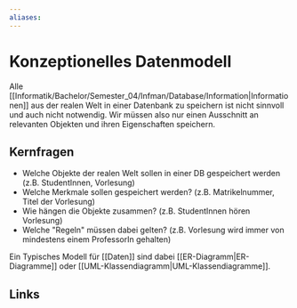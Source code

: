 ```yaml
---
aliases: 
---
```

# Konzeptionelles Datenmodell 
Alle [[Informatik/Bachelor/Semester_04/Infman/Database/Information|Informationen]] aus der realen Welt in einer Datenbank zu speichern ist nicht sinnvoll und auch nicht notwendig. Wir müssen also nur einen Ausschnitt an relevanten Objekten und ihren Eigenschaften speichern.

## Kernfragen
- Welche Objekte 
	der realen Welt sollen in einer DB gespeichert werden (z.B. StudentInnen, Vorlesung)
- Welche Merkmale
	sollen gespeichert werden? (z.B. Matrikelnummer, Titel der Vorlesung)
- Wie hängen die Objekte zusammen? (z.B. StudentInnen hören Vorlesung)
- Welche "Regeln" müssen dabei gelten? (z.B. Vorlesung wird immer von mindestens einem ProfessorIn gehalten)

Ein Typisches Modell für [[Daten]] sind dabei [[ER-Diagramm|ER-Diagramme]] oder [[UML-Klassendiagramm|UML-Klassendiagramme]].
## Links